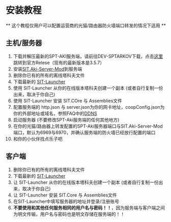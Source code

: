 # 安装教程

** 这个教程仅用户可以配置运营商的光猫/路由器防火墙端口转发的情况下适用 **

## 主机/服务器

1. 下载并解压最新的SPT-AKI服务端，请前往DEV-SPTARKOV下载，点击[这里](dev.sp-tarkov.com)跳转到官方Relese（现有的最新版本是3.5.7）
2. 安装[SIT.Aki-Server-Mod](https://github.com/paulov-t/SIT.Aki-Server-Mod)到服务端
4. 删除你已有的所有的离线塔科夫文件
5. 下载最新的 [SIT-Launcher](https://github.com/paulov-t/SIT.Launcher/releases)
6. 使用 SIT-Launcher 从你的在线版本塔科夫创建一个副本 (或者自行复制一份出来，取决于你自己)
7. 使用 SIT-Launcher 安装 SIT.COre 与 Assemblies文件
8. 配置服务端的 http.json 与 server.json为你的网卡地址，coopConfig.json为你的外部地址或域名，参照FAQ中的[DDNS](https://github.com/paulov-t/SIT.Core/wiki/FAQs#ddns-setup-step-if-you-dont-have-a-static-public-ip-address-and-you-want-to-use-a-domain-name-to-connect-to-the-server)
9. 启动服务器 (不要修改SPT-Aki服务端的任何其他地方)
10. 在你的光猫/路由器上转发配置的SPT-Aki服务器端口与SIT.Aki-Server-Mod端口，默认为6969与6970，并确认服务端的防火墙已经放行配置的端口
12. 和你的小伙伴找点乐子吧

## 客户端

1. 删除你已有的所有的离线塔科夫文件
2. 下载最新的 [SIT-Launcher](https://github.com/paulov-t/SIT.Launcher/releases)
3. 让 SIT-Launcher 从你的在线版本塔科夫创建一个副本 (或者自行复制一份出来，取决于你自己)
4. 让 SIT-Launcher 安装 SIT.Core 与 Assemblies文件
5. 在SIT-Launcher中填写服务器的地址并登录/注册账号
6. __不要使用和其他任何服务相同的用户名与密码！！__，因为服务端与客户端之间为明文传输，用户名与密码也是明文存储在服务端的！！


